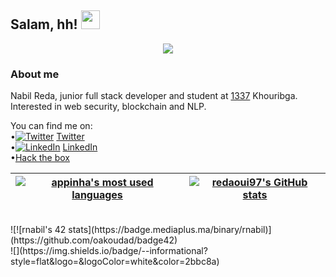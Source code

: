## Salam, hh! <img src="https://raw.githubusercontent.com/MartinHeinz/MartinHeinz/master/wave.gif" width="30px">

<!-- ![hackerman](https://i.makeagif.com/media/4-12-2017/wOJFFS.gif) -->
<p align="center">
  <img src="https://c.tenor.com/m1Mr-khUDVgAAAAC/anime-hacking.gif" class="center"/>
</p>
<h3>About me</h3>
Nabil Reda, junior full stack developer and student at <a href="https://1337.ma/en/" target="_blank" >1337</a></li>  Khouribga.<br>
Interested in web security, blockchain and NLP.<br>

<!-- text -->

You can find me on:<br>
•[![Twitter][1.2]][1]  <a href="https://twitter.com/redaoui97" target="_blank">Twitter</a>  <br>
•[![LinkedIn][3.2]][2] <a href="https://www.linkedin.com/in/reda-nabil-a001a1159/" target="_blank">LinkedIn</a></li> <br>
•<a href="https://app.hackthebox.com/users/994727" target="_blank">Hack the box</a></li> <br>
<!-- Icons -->

[1.2]: http://i.imgur.com/wWzX9uB.png (twitter icon without padding)
[3.2]: https://raw.githubusercontent.com/MartinHeinz/MartinHeinz/master/linkedin-3-16.png (LinkedIn icon without padding)

<!-- Links  -->

[1]: https://twitter.com/redaoui97
[2]: https://www.linkedin.com/in/reda-nabil-a001a1159/

| [![appinha's most used languages](https://github-readme-stats.vercel.app/api/top-langs/?username=appinha&layout=compact&hide_border=false&count_private=true&theme=dark)](https://github.com/redaoui97?tab=repositories)  | [![redaoui97's GitHub stats](https://github-readme-stats.vercel.app/api?username=redaoui97&count_private=true&show_icons=true&hide=issues&hide_border=false&theme=dark)](https://github.com/redaoui97?tab=repositories) |
|------------------------------------------------------------|------------------------------------------------------------|
<br>
![![rnabil's 42 stats](https://badge.mediaplus.ma/binary/rnabil)](https://github.com/oakoudad/badge42)
<br>
![](https://img.shields.io/badge/<WORD_ON_LEFT>-<WORD_ON_RIGHT>-informational?style=flat&logo=<LOGO_NAME>&logoColor=white&color=2bbc8a)
